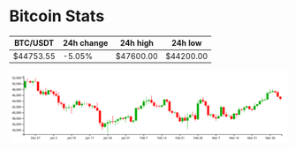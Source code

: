 # Bitcoin Stats

BTC/USDT|24h change|24h high|24h low|
|---|---|---|---|
|$44753.55|-5.05%|$47600.00|$44200.00|

<img src="./chart.svg">
